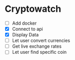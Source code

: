 # Cryptowatch

- [ ] Add docker 
- [X] Connect to api
- [X] Display Data
- [ ] Let user convert currencies
- [ ] Get live exchange rates
- [ ] Let user find specific coin